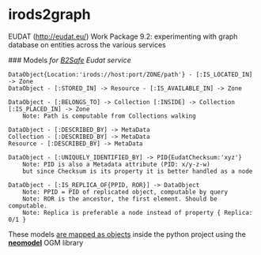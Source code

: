 # irods2graph

EUDAT (http://eudat.eu/) Work Package 9.2: experimenting with graph database on entities across the various services

### Models
*for [B2Safe](http://eudat.eu/b2safe) Eudat service*

```
DataObject{Location:'irods://host:port/ZONE/path'} - [:IS_LOCATED_IN] -> Zone
DataObject - [:STORED_IN] -> Resource - [:IS_AVAILABLE_IN] -> Zone

DataObject - [:BELONGS_TO] -> Collection [:INSIDE] -> Collection [:IS_PLACED_IN] -> Zone
    Note: Path is computable from Collections walking

DataObject - [:DESCRIBED_BY] -> MetaData
Collection - [:DESCRIBED_BY] -> MetaData
Resource - [:DESCRIBED_BY] -> MetaData

DataObject - [:UNIQUELY_IDENTIFIED_BY] -> PID{EudatChecksum:'xyz'}
    Note: PID is also a Metadata attribute (PID: x/y-z-w)
    but since Checksum is its property it is better handled as a node

DataObject - [:IS_REPLICA_OF{PPID, ROR}] -> DataObject
    Note: PPID = PID of replicated object, computable by query
    Note: ROR is the ancestor, the first element. Should be computable.
    Note: Replica is preferable a node instead of property { Replica: 0/1 }
```

These models [are mapped as objects](https://github.com/pdonorio/irods2graph/blob/master/irodsgraph/libs/ogmmodels.py#L13) inside the python project using
the [**neomodel**](http://neomodel.readthedocs.org/en/latest/) OGM library
